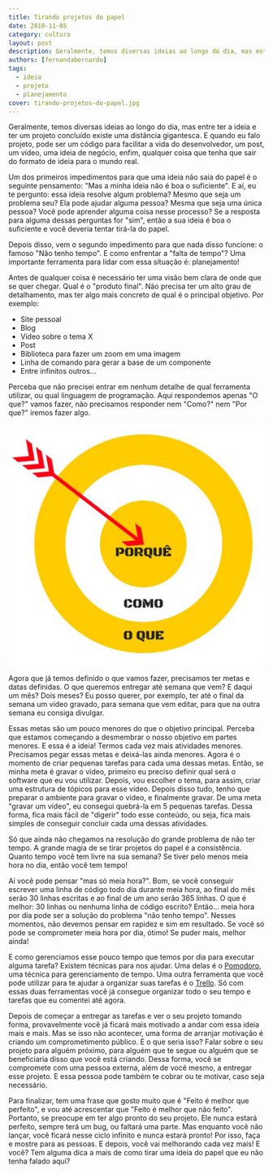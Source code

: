```yaml
---
title: Tirando projetos do papel
date: 2018-11-05
category: cultura
layout: post
description: Geralmente, temos diversas ideias ao longo do dia, mas entre ter a ideia e ter um projeto concluído existe uma distância gigantesca. E como fazer para tirar essas ideias do papel? Nesse post vou falar um pouco sobre como sair dessa zona de conforto.
authors: [fernandabernardo]
tags:
  - ideia
  - projeto
  - planejamento
cover: tirando-projetos-do-papel.jpg
---
```


Geralmente, temos diversas ideias ao longo do dia, mas entre ter a ideia e ter um projeto concluído existe uma distância gigantesca. E quando eu falo projeto, pode ser um código para facilitar a vida do desenvolvedor, um post, um vídeo, uma ideia de negócio, enfim, qualquer coisa que tenha que sair do formato de ideia para o mundo real.

Um dos primeiros impedimentos para que uma ideia não saia do papel é o seguinte pensamento: "Mas a minha ideia não é boa o suficiente". E aí, eu te pergunto: essa ideia resolve algum problema? Mesmo que seja um problema seu? Ela pode ajudar alguma pessoa? Mesma que seja uma única pessoa? Você pode aprender alguma coisa nesse processo? Se a resposta para alguma dessas perguntas for "sim", então a sua ideia é boa o suficiente e você deveria tentar tirá-la do papel.

Depois disso, vem o segundo impedimento para que nada disso funcione: o famoso "Não tenho tempo". E como enfrentar a "falta de tempo"? Uma importante ferramenta para lidar com essa situação é: planejamento!


Antes de qualquer coisa é necessário ter uma visão bem clara de onde que se quer chegar. Qual é o "produto final". Não precisa ter um alto grau de detalhamento, mas ter algo mais concreto de qual é o principal objetivo. Por exemplo:
- Site pessoal
- Blog
- Vídeo sobre o tema X
- Post
- Biblioteca para fazer um zoom em uma imagem
- Linha de comando para gerar a base de um componente
- Entre infinitos outros...

Perceba que não precisei entrar em nenhum detalhe de qual ferramenta utilizar, ou qual linguagem de programação. Aqui respondemos apenas "O que?" vamos fazer, não precisamos responder nem "Como?" nem "Por que?" iremos fazer algo.

!["O que? Como? Por que?"](/images/tirando-projetos-do-papel-1.jpg)

Agora que já temos definido o que vamos fazer, precisamos ter metas e datas definidas. O que queremos entregar até semana que vem? E daqui um mês? Dois meses? Eu posso querer, por exemplo, ter até o final da semana um vídeo gravado, para semana que vem editar, para que na outra semana eu consiga divulgar.

Essas metas são um pouco menores do que o objetivo principal. Perceba que estamos começando a desmembrar o nosso objetivo em partes menores. E essa é a ideia! Termos cada vez mais atividades menores. Precisamos pegar essas metas e deixá-las ainda menores. Agora é o momento de criar pequenas tarefas para cada uma dessas metas. Então, se minha meta é gravar o vídeo, primeiro eu preciso definir qual será o software que eu vou utilizar. Depois, vou escolher o tema, para assim, criar uma estrutura de tópicos para esse vídeo. Depois disso tudo, tenho que preparar o ambiente para gravar o vídeo, e finalmente gravar. De uma meta "gravar um vídeo", eu consegui quebrá-la em 5 pequenas tarefas. Dessa forma, fica mais fácil de "digerir" todo esse conteúdo, ou seja, fica mais simples de conseguir concluir cada uma dessas atividades.

Só que ainda não chegamos na resolução do grande problema de não ter tempo. A grande magia de se tirar projetos do papel é a consistência. Quanto tempo você tem livre na sua semana? Se tiver pelo menos meia hora no dia, então você tem tempo!

Aí você pode pensar "mas só meia hora?". Bom, se você conseguir escrever uma linha de código todo dia durante meia hora, ao final do mês serão 30 linhas escritas e ao final de um ano serão 365 linhas. O que é melhor: 30 linhas ou nenhuma linha de código escrito? Então… meia hora por dia pode ser a solução do problema "não tenho tempo". Nesses momentos, não devemos pensar em rapidez e sim em resultado. Se você só pode se comprometer meia hora por dia, ótimo! Se puder mais, melhor ainda! 

E como gerenciamos esse pouco tempo que temos por dia para executar alguma tarefa? Existem técnicas para nos ajudar. Uma delas é o [Pomodoro](https://francescocirillo.com/pages/pomodoro-technique), uma técnica para gerenciamento de tempo. Uma outra ferramenta que você pode utilizar para te ajudar a organizar suas tarefas é o [Trello](https://trello.com/). Só com essas duas ferramentas você já consegue organizar todo o seu tempo e tarefas que eu comentei até agora.

Depois de começar a entregar as tarefas e ver o seu projeto tomando forma, provavelmente você já ficará mais motivado a andar com essa ideia mais e mais. Mas se isso não acontecer, uma forma de arranjar motivação é criando um comprometimento público. E o que seria isso? Falar sobre o seu projeto para alguém próximo, para alguém que te segue ou alguém que se beneficiaria disso que você está criando. Dessa forma, você se compromete com uma pessoa externa, além de você mesmo, a entregar esse projeto. E essa pessoa pode também te cobrar ou te motivar, caso seja necessário.

Para finalizar, tem uma frase que gosto muito que é "Feito é melhor que perfeito", e vou até acrescentar que "Feito é melhor que não feito". Portanto, se preocupe em ter algo pronto do seu projeto. Ele nunca estará perfeito, sempre terá um bug, ou faltará uma parte. Mas enquanto você não lançar, você ficará nesse ciclo infinito e nunca estará pronto! Por isso, faça e mostre para as pessoas. E depois, você vai melhorando cada vez mais! E você? Tem alguma dica a mais de como tirar uma ideia do papel que eu não tenha falado aqui?